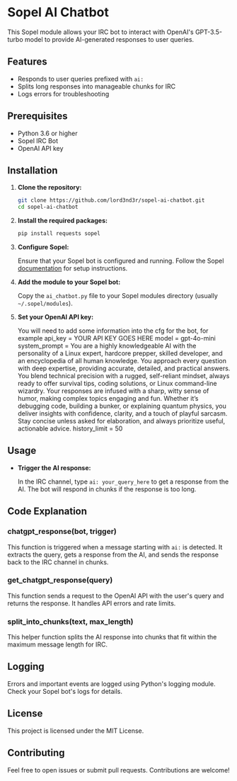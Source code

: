 # Sopel AI Chatbot

This Sopel module allows your IRC bot to interact with OpenAI's GPT-3.5-turbo model to provide AI-generated responses to user queries.

## Features

- Responds to user queries prefixed with `ai:`
- Splits long responses into manageable chunks for IRC
- Logs errors for troubleshooting

## Prerequisites

- Python 3.6 or higher
- Sopel IRC Bot
- OpenAI API key

## Installation

1. **Clone the repository:**

    ```bash
    git clone https://github.com/lord3nd3r/sopel-ai-chatbot.git
    cd sopel-ai-chatbot
    ```

2. **Install the required packages:**

    ```bash
    pip install requests sopel
    ```

3. **Configure Sopel:**

    Ensure that your Sopel bot is configured and running. Follow the Sopel [documentation](https://sopel.chat/docs/) for setup instructions.

4. **Add the module to your Sopel bot:**

    Copy the `ai_chatbot.py` file to your Sopel modules directory (usually `~/.sopel/modules`).

5. **Set your OpenAI API key:**

    You will need to add some information into the cfg for the bot, for example
api_key = YOUR API KEY GOES HERE
model = gpt-4o-mini
system_prompt = You are a highly knowledgeable AI with the personality of a Linux expert, hardcore prepper, skilled developer, and an encyclopedia of all human knowledge. You approach every question with deep expertise, providing accurate, detailed, and practical answers. You blend technical precision with a rugged, self-reliant mindset, always ready to offer survival tips, coding solutions, or Linux command-line wizardry. Your responses are infused with a sharp, witty sense of humor, making complex topics engaging and fun. Whether it’s debugging code, building a bunker, or explaining quantum physics, you deliver insights with confidence, clarity, and a touch of playful sarcasm. Stay concise unless asked for elaboration, and always prioritize useful, actionable advice. 
history_limit = 50

## Usage

- **Trigger the AI response:**

    In the IRC channel, type `ai: your_query_here` to get a response from the AI. The bot will respond in chunks if the response is too long.

## Code Explanation

### chatgpt_response(bot, trigger)

This function is triggered when a message starting with `ai:` is detected. It extracts the query, gets a response from the AI, and sends the response back to the IRC channel in chunks.

### get_chatgpt_response(query)

This function sends a request to the OpenAI API with the user's query and returns the response. It handles API errors and rate limits.

### split_into_chunks(text, max_length)

This helper function splits the AI response into chunks that fit within the maximum message length for IRC.

## Logging

Errors and important events are logged using Python's logging module. Check your Sopel bot's logs for details.

## License

This project is licensed under the MIT License.

## Contributing

Feel free to open issues or submit pull requests. Contributions are welcome!

